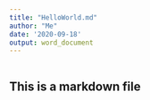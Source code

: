 ```yaml
---
title: "HelloWorld.md"
author: "Me"
date: '2020-09-18'
output: word_document
---
```


```{r}
```

## This is a markdown file

